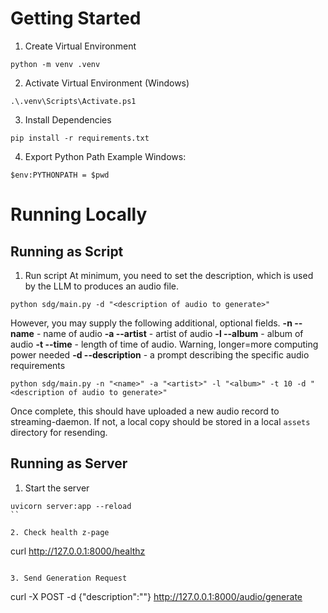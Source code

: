 # Getting Started

1. Create Virtual Environment
```
python -m venv .venv
```

2. Activate Virtual Environment (Windows)
```
.\.venv\Scripts\Activate.ps1 
```

3. Install Dependencies
```
pip install -r requirements.txt
```

4. Export Python Path 
Example Windows:
```
$env:PYTHONPATH = $pwd
```

# Running Locally
## Running as Script
1. Run script
At minimum, you need to set the description, which is used by the LLM to produces an audio file.
```
python sdg/main.py -d "<description of audio to generate>"
```

However, you may supply the following additional, optional fields.
**-n --name** - name of audio
**-a --artist** - artist of audio
**-l --album** - album of audio
**-t --time** - length of time of audio. Warning, longer=more computing power needed
**-d --description** - a prompt describing the specific audio requirements
```
python sdg/main.py -n "<name>" -a "<artist>" -l "<album>" -t 10 -d "<description of audio to generate>"
```

Once complete, this should have uploaded a new audio record to streaming-daemon. If not, a local copy should be stored in a local `assets` directory for resending.

## Running as Server
1. Start the server
```
uvicorn server:app --reload
``

2. Check health z-page
```
curl http://127.0.0.1:8000/healthz
```

3. Send Generation Request
```
curl -X POST -d {"description":"<insert audio description for LLM>"} http://127.0.0.1:8000/audio/generate
```
